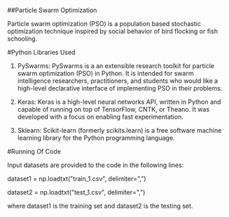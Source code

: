 ##Particle Swarm Optimization

Particle swarm optimization (PSO) is a population based stochastic optimization technique
inspired by social behavior of bird flocking or fish schooling.

#Python Libraries Used

1. PySwarms: PySwarms is a an extensible research toolkit for particle swarm optimization (PSO) in Python. It is intended for swarm intelligence researchers, practitioners, and students who would like a high-level declarative interface of implementing PSO in their problems.

2. Keras: Keras is a high-level neural networks API, written in Python and capable of running on top of TensorFlow, CNTK, or Theano. It was developed with a focus on enabling fast experimentation.

3. Sklearn: Scikit-learn (formerly scikits.learn) is a free software machine learning library for the Python programming language.


#Running Of Code

Input datasets are provided to the code in the following lines:

dataset1 = np.loadtxt("train_1.csv", delimiter=",")

dataset2 = np.loadtxt("test_1.csv", delimiter=",")

where dataset1 is the training set and dataset2 is the testing set.






